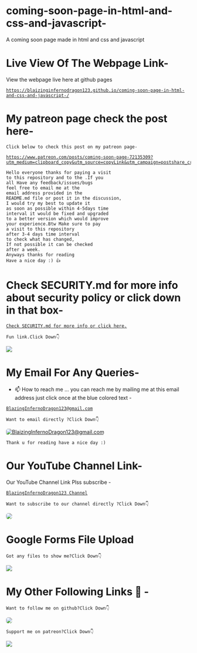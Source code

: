 # coming-soon-page-in-html-and-css-and-javascript-
A coming soon page made in html and css and javascript 

# Live View Of The Webpage Link-
View the webpage live here at github pages

<a href="https://blaizinginfernodragon123.github.io/coming-soon-page-in-html-and-css-and-javascript-/">

```
https://blaizinginfernodragon123.github.io/coming-soon-page-in-html-and-css-and-javascript-/
```
</a>

# My patreon page check the post here-
`
Click below to check this post on my patreon page-
`

<a href="https://www.patreon.com/posts/coming-soon-page-72135309?utm_medium=clipboard_copy&utm_source=copyLink&utm_campaign=postshare_creator">

```
https://www.patreon.com/posts/coming-soon-page-72135309?utm_medium=clipboard_copy&utm_source=copyLink&utm_campaign=postshare_creator
```
</a>


```
Hello everyone thanks for paying a visit 
to this repository and to the .If you 
all Have any feedback/issues/bugs 
feel free to email me at the 
email address provided in the 
README.md file or post it in the discussion,
I would try my best to update it 
as soon as possible within 4-5days time 
interval it would be fixed and upgraded 
to a better version which would improve 
your experience.Btw Make sure to pay 
a visit to this repository 
after 3-4 days time interval 
to check what has changed,
If not possible it can be checked 
after a week. 
Anyways thanks for reading
Have a nice day :) 👍
```

# Check SECURITY.md for more info about security policy or click down in that box-
<a href="./SECURITY.md"> 

```
Check SECURITY.md for more info or click here.
```
</a>

`
Fun link.Click Down👇
`

<a href="https://i.pinimg.com/originals/b2/2a/a2/b22aa22b2f3f55b6468361158d52e2e7.gif">
<img src="https://i.pinimg.com/originals/b2/2a/a2/b22aa22b2f3f55b6468361158d52e2e7.gif">
</a>


# My Email For Any Queries-
- 📫 How to reach me ... you can reach me by mailing me at this email address just click once at the blue colored text - 
<a href="mailto:blazinginfernodragon123@gmail.com">

```
BlazingInfernoDragon123@gmail.com
```
</a>

`
Want to email directly ?Click Down👇
`

<a href="mailto:blazinginfernodragon123@gmail.com">
<img src="https://charityengine.net/wp-content/uploads/2022/05/CE-Icon-_Email-Marketing.svg" style="border-radius:5px" alt="BlaizingInfernoDragon123@gmail.com">
</a>


`
Thank u for reading have a nice day :)
`

# Our YouTube Channel Link-
Our YouTube Channel Link Plss subscribe -

<a href="https://youtube.com/channel/UCsdLD0oB8Ui9EEE9WNSAAug">

```
BlazingInfernoDragon123 Channel
```
</a>

<!-- YouTube -->

<!-- Github -->

`
Want to subscribe to our channel directly ?Click Down👇
`

<a href="https://youtube.com/channel/UCsdLD0oB8Ui9EEE9WNSAAug">
<img src="https://uxwing.com/wp-content/themes/uxwing/download/brands-and-social-media/youtube-subscription-icon.svg" style="border-radius:5px">
</a>

# Google Forms File Upload 

<!--[![patreon]-->
`
Got any files to show me?Click Down👇
`

<a href="https://forms.gle/y6YSBnyNvnrhgrKg9">
<img src="https://images.ctfassets.net/lzny33ho1g45/4ODoWVyzgicvbcb6J9ZZZ5/89e33c333afa86e9e2864ba42833a5be/app-tips-google-forms-00-hero.png?w=1520&fm=jpg&q=30&fit=thumb&h=760">
</a>


# My Other Following Links 🔗 - 

<!-- Github -->

`
Want to follow me on github?Click Down👇
`

<a href="https://github.com/blaizinginfernodragon123">
<img src="https://cdn.neow.in/news/images/uploaded/2020/12/1608232185_github_logo_1.jpg" style="border-radius:5px">
</a>

<!--[![patreon]-->
`
Support me on patreon?Click Down👇
`

<a href="https://patreon.com/blaizinginfernodragon123">
<img src="https://1.bp.blogspot.com/-7bPYnbDpDMg/YFfPMuFKyyI/AAAAAAAAS6A/8F8MMmMP4AQSACqo1EAshGTQhm0HEaKygCLcBGAsYHQ/s640/76jg.png">
</a>

